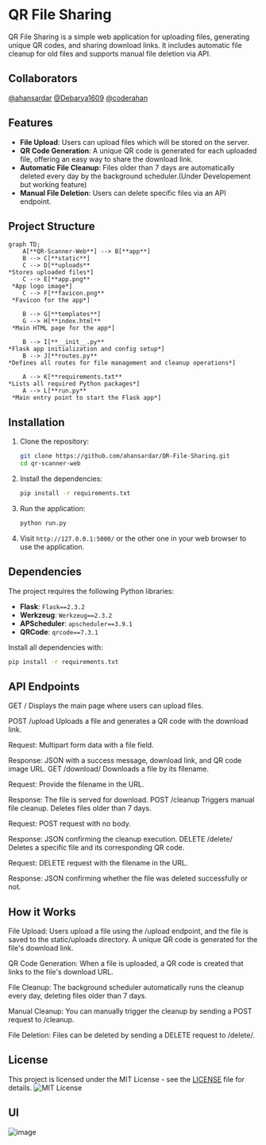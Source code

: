 # QR File Sharing

QR File Sharing is a simple web application for uploading files, generating unique QR codes, and sharing download links. It includes automatic file cleanup for old files and supports manual file deletion via API.

## Collaborators

[@ahansardar](https://github.com/ahansardar)
[@Debarya1609](https://github.com/Debarya1609)
[@coderahan](https://github.com/coderahan)

## Features

- **File Upload**: Users can upload files which will be stored on the server.
- **QR Code Generation**: A unique QR code is generated for each uploaded file, offering an easy way to share the download link.
- **Automatic File Cleanup**: Files older than 7 days are automatically deleted every day by the background scheduler.(Under Developement but working feature)
- **Manual File Deletion**: Users can delete specific files via an API endpoint.

## Project Structure
```mermaid
graph TD;
    A[**QR-Scanner-Web**] --> B[**app**]
    B --> C[**static**]
    C --> D[**uploads**
*Stores uploaded files*] 
    C --> E[**app.png**
 *App logo image*] 
    C --> F[**favicon.png**
 *Favicon for the app*] 
    
    B --> G[**templates**]
    G --> H[**index.html**
 *Main HTML page for the app*]  
    
    B --> I[**__init__.py**
*Flask app initialization and config setup*]  
    B --> J[**routes.py**
*Defines all routes for file management and cleanup operations*] 
    
    A --> K[**requirements.txt**
*Lists all required Python packages*]  
    A --> L[**run.py**
 *Main entry point to start the Flask app*] 

```



## Installation

1. Clone the repository:
    ```bash
    git clone https://github.com/ahansardar/QR-File-Sharing.git
    cd qr-scanner-web
    ```

2. Install the dependencies:
    ```bash
    pip install -r requirements.txt
    ```

3. Run the application:
    ```bash
    python run.py
    ```

4. Visit `http://127.0.0.1:5000/` or the other one in your web browser to use the application.

## Dependencies

The project requires the following Python libraries:

- **Flask**: `Flask==2.3.2`
- **Werkzeug**: `Werkzeug==2.3.2`
- **APScheduler**: `apscheduler==3.9.1`
- **QRCode**: `qrcode==7.3.1`

Install all dependencies with:
```bash
pip install -r requirements.txt
```
## API Endpoints

GET /
Displays the main page where users can upload files.

POST /upload
Uploads a file and generates a QR code with the download link.

Request:
Multipart form data with a file field.

Response:
JSON with a success message, download link, and QR code image URL.
GET /download/<filename>
Downloads a file by its filename.

Request:
Provide the filename in the URL.

Response:
The file is served for download.
POST /cleanup
Triggers manual file cleanup. Deletes files older than 7 days.

Request:
POST request with no body.

Response:
JSON confirming the cleanup execution.
DELETE /delete/<filename>
Deletes a specific file and its corresponding QR code.

Request:
DELETE request with the filename in the URL.

Response:
JSON confirming whether the file was deleted successfully or not.

## How it Works
File Upload: Users upload a file using the /upload endpoint, and the file is saved to the static/uploads directory. A unique QR code is generated for the file's download link.

QR Code Generation: When a file is uploaded, a QR code is created that links to the file's download URL.

File Cleanup: The background scheduler automatically runs the cleanup every day, deleting files older than 7 days.

Manual Cleanup: You can manually trigger the cleanup by sending a POST request to /cleanup.

File Deletion: Files can be deleted by sending a DELETE request to /delete/<filename>.

## License
This project is licensed under the MIT License - see the [LICENSE](https://github.com/ahansardar/QR-File-Sharing/blob/main/LICENSE) file for details.
![MIT License](https://img.shields.io/badge/license-MIT-blue.svg)

## UI 
![image](https://github.com/user-attachments/assets/f79d8cae-61ef-46eb-a53a-8a7b2f423e35)
